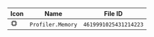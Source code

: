 | Icon | Name | File ID |
| ---  | ---  | ---     |
| ![](Profiler.Memory.png) | `Profiler.Memory` | `4619991025431214223` |
